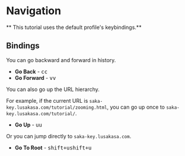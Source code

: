 # Navigation

** This tutorial uses the default profile's keybindings.**

## Bindings

You can go backward and forward in history.

* **Go Back** - <kbd>c</kbd><kbd>c</kbd>
* **Go Forward** - <kbd>v</kbd><kbd>v</kbd>

You can also go up the URL hierarchy.

For example, if the current URL is `saka-key.lusakasa.com/tutorial/zooming.html`, you can go up once to `saka-key.lusakasa.com/tutorial/`.

* **Go Up** - <kbd>u</kbd><kbd>u</kbd>

Or you can jump directly to `saka-key.lusakasa.com`.

* **Go To Root** - <kbd>shift+u</kbd><kbd>shift+u</kbd>
